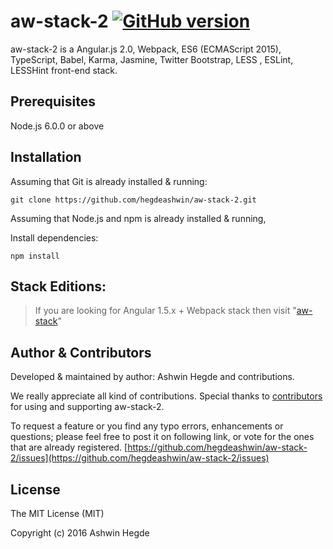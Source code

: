 # aw-stack-2 [![GitHub version](http://img.shields.io/badge/version-0.0.4-brightgreen.svg)](https://github.com/hegdeashwin/aw-stack/releases)

aw-stack-2 is a Angular.js 2.0, Webpack, ES6 (ECMAScript 2015), TypeScript, Babel, Karma, Jasmine, Twitter Bootstrap, LESS , ESLint, LESSHint front-end stack.

## Prerequisites

Node.js 6.0.0 or above

## Installation

Assuming that Git is already installed & running:
```
git clone https://github.com/hegdeashwin/aw-stack-2.git
```

Assuming that Node.js and npm is already installed & running,

Install dependencies:
```
npm install
```

## Stack Editions:

> If you are looking for Angular 1.5.x + Webpack stack then visit "[aw-stack](https://github.com/hegdeashwin/aw-stack)"

## Author & Contributors

Developed &amp; maintained by author: Ashwin Hegde and contributions.

We really appreciate all kind of contributions. Special thanks to [contributors](//github.com/hegdeashwin/aw-stack-2/graphs/contributors) for using and supporting aw-stack-2.

To request a feature or you find any typo errors, enhancements or questions; please feel free to post it on following link, or vote for the ones that are already registered.
[https://github.com/hegdeashwin/aw-stack-2/issues](https://github.com/hegdeashwin/aw-stack-2/issues)

## License

The MIT License (MIT)

Copyright (c) 2016 Ashwin Hegde

